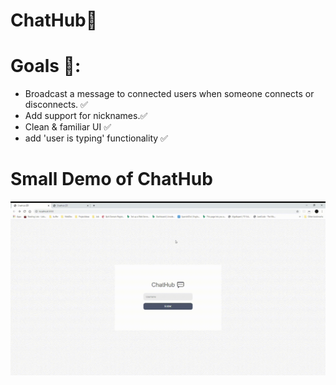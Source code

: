# ChatHub💬

# Goals 🥅:
- Broadcast a message to connected users when someone connects or disconnects. ✅
- Add support for nicknames.✅
- Clean & familiar UI ✅
- add 'user is typing' functionality ✅


# Small Demo of ChatHub 
![demo of the application](demo_gif.gif "Small App Demo")
